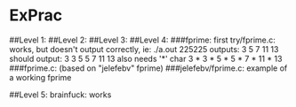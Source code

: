 # ExPrac

##Level 1:
##Level 2:
##Level 3:
##Level 4:
	###fprime:
		first try/fprime.c:
			works, but doesn't output correctly, ie:
				./a.out 225225
					outputs:
				3 5 7 11 13
					should output:
				3 3 5 5 7 11 13
					also needs '*' char
				3 * 3 * 5 * 5 * 7 * 11 * 13
		###fprime.c: (based on "jelefebv" fprime)
		###jelefebv/fprime.c: example of a working fprime

##Level 5:
	brainfuck:
		works

